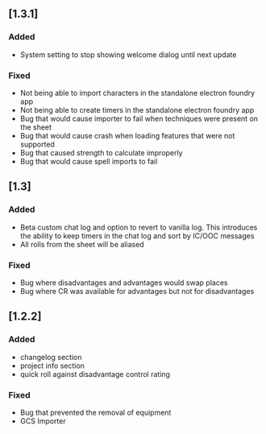## [1.3.1]

### Added
 * System setting to stop showing welcome dialog until next update 

### Fixed
 * Not being able to import characters in the standalone electron foundry app
 * Not being able to create timers in the standalone electron foundry app
 * Bug that would cause importer to fail when techniques were present on the sheet
 * Bug that would cause crash when loading features that were not supported 
 * Bug that caused strength to calculate improperly
 * Bug that would cause spell imports to fail

## [1.3]

### Added
 * Beta custom chat log and option to revert to vanilla log. This introduces the ability to keep timers in the chat log and sort by IC/OOC messages
 * All rolls from the sheet will be aliased

### Fixed
 * Bug where disadvantages and advantages would swap places
 * Bug where CR was available for advantages but not for disadvantages 

## [1.2.2]

### Added
* changelog section
* project info section
* quick roll against disadvantage control rating

### Fixed
* Bug that prevented the removal of equipment
* GCS Importer